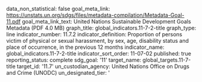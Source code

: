 data_non_statistical: false
goal_meta_link: https://unstats.un.org/sdgs/files/metadata-compilation/Metadata-Goal-11.pdf
goal_meta_link_text: United Nations Sustainable Development Goals Metadata (PDF 4.0
  MB)
graph_title: global_indicators.11-7-2-title
graph_type: line
indicator_number: 11.7.2
indicator_definition: Proportion of persons victim of physical or sexual harassment,
  by sex, age, disability status and place of occurrence, in the previous 12 months
indicator_name: global_indicators.11-7-2-title
indicator_sort_order: 11-07-02
published: true
reporting_status: complete
sdg_goal: '11'
target_name: global_targets.11-7-title
target_id: '11.7'
un_custodian_agency: United Nations Office on Drugs and Crime (UNODC)
un_designated_tier: '